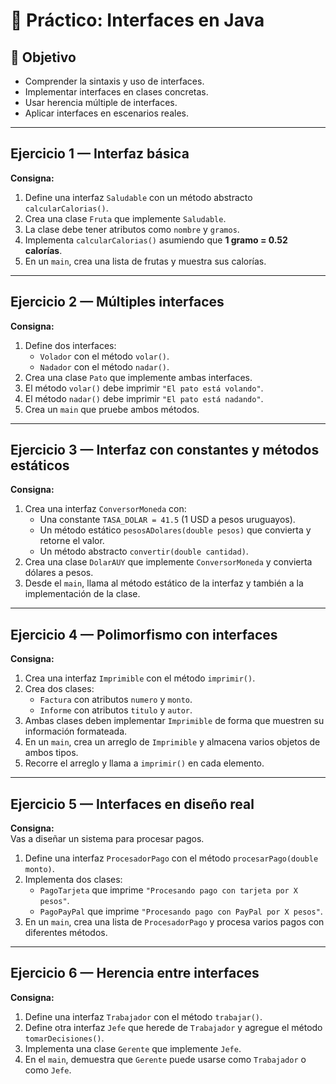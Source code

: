 # 📄 Práctico: Interfaces en Java

## 🎯 Objetivo
- Comprender la sintaxis y uso de interfaces.
- Implementar interfaces en clases concretas.
- Usar herencia múltiple de interfaces.
- Aplicar interfaces en escenarios reales.

---

## **Ejercicio 1 — Interfaz básica**
**Consigna:**  
1. Define una interfaz `Saludable` con un método abstracto `calcularCalorias()`.
2. Crea una clase `Fruta` que implemente `Saludable`.
3. La clase debe tener atributos como `nombre` y `gramos`.
4. Implementa `calcularCalorias()` asumiendo que **1 gramo = 0.52 calorías**.
5. En un `main`, crea una lista de frutas y muestra sus calorías.

---

## **Ejercicio 2 — Múltiples interfaces**
**Consigna:**  
1. Define dos interfaces:  
   - `Volador` con el método `volar()`.
   - `Nadador` con el método `nadar()`.
2. Crea una clase `Pato` que implemente ambas interfaces.
3. El método `volar()` debe imprimir `"El pato está volando"`.
4. El método `nadar()` debe imprimir `"El pato está nadando"`.
5. Crea un `main` que pruebe ambos métodos.

---

## **Ejercicio 3 — Interfaz con constantes y métodos estáticos**
**Consigna:**  
1. Crea una interfaz `ConversorMoneda` con:  
   - Una constante `TASA_DOLAR = 41.5` (1 USD a pesos uruguayos).  
   - Un método estático `pesosADolares(double pesos)` que convierta y retorne el valor.  
   - Un método abstracto `convertir(double cantidad)`.
2. Crea una clase `DolarAUY` que implemente `ConversorMoneda` y convierta dólares a pesos.
3. Desde el `main`, llama al método estático de la interfaz y también a la implementación de la clase.

---

## **Ejercicio 4 — Polimorfismo con interfaces**
**Consigna:**  
1. Crea una interfaz `Imprimible` con el método `imprimir()`.
2. Crea dos clases:  
   - `Factura` con atributos `numero` y `monto`.  
   - `Informe` con atributos `titulo` y `autor`.  
3. Ambas clases deben implementar `Imprimible` de forma que muestren su información formateada.
4. En un `main`, crea un arreglo de `Imprimible` y almacena varios objetos de ambos tipos.  
5. Recorre el arreglo y llama a `imprimir()` en cada elemento.

---

## **Ejercicio 5 — Interfaces en diseño real**
**Consigna:**  
Vas a diseñar un sistema para procesar pagos.  
1. Define una interfaz `ProcesadorPago` con el método `procesarPago(double monto)`.  
2. Implementa dos clases:  
   - `PagoTarjeta` que imprime `"Procesando pago con tarjeta por X pesos"`.  
   - `PagoPayPal` que imprime `"Procesando pago con PayPal por X pesos"`.  
3. En un `main`, crea una lista de `ProcesadorPago` y procesa varios pagos con diferentes métodos.

---

## **Ejercicio 6 — Herencia entre interfaces**
**Consigna:**  
1. Define una interfaz `Trabajador` con el método `trabajar()`.  
2. Define otra interfaz `Jefe` que herede de `Trabajador` y agregue el método `tomarDecisiones()`.  
3. Implementa una clase `Gerente` que implemente `Jefe`.  
4. En el `main`, demuestra que `Gerente` puede usarse como `Trabajador` o como `Jefe`.
